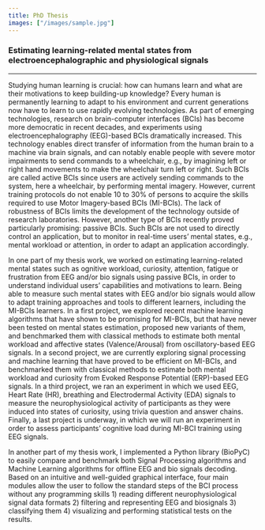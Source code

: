 ```yaml
---
title: PhD Thesis
images: ["/images/sample.jpg"]
---
```


### Estimating learning-related mental states from electroencephalographic and physiological signals

---

Studying human learning is crucial: how can humans learn and what are their motivations to keep building-up knowledge? Every human is permanently learning to adapt to his environment and current generations now have to learn to use rapidly evolving technologies. As part of emerging technologies, research on brain-computer interfaces (BCIs) has become more democratic in recent decades, and experiments using electroencephalography (EEG)-based BCIs dramatically increased. This technology enables direct transfer of information from the human brain to a machine via brain signals, and can notably enable people with severe motor impairments to send commands to a wheelchair, e.g., by imagining left or right hand movements to make the wheelchair turn left or right. Such BCIs are called active BCIs since users are actively sending commands to the system, here a wheelchair, by performing mental imagery. However, current training protocols do not enable 10 to 30% of persons to acquire the skills required to use Motor Imagery-based BCIs (MI-BCIs). The lack of robustness of BCIs limits the development of the technology outside of research laboratories. However, another type of BCIs recently proved particularly promising: passive BCIs. Such BCIs are not used to directly control an application, but to monitor in real-time users’ mental states, e.g., mental workload or attention, in order to adapt an application accordingly.

In one part of my thesis work, we worked on estimating learning-related mental states such as ognitive workload, curiosity, attention, fatigue or frustration from EEG and/or bio signals using passive BCIs, in order to understand individual users’ capabilities and motivations to learn. Being able to measure such mental states with EEG and/or bio signals would allow to adapt training approaches and tools to different learners, including the MI-BCIs learners. In a first project, we explored recent machine learning algorithms that have shown to be promising for MI-BCIs, but that have never been tested on mental states estimation, proposed new variants of them, and benchmarked them with classical methods to estimate both mental workload and affective states (Valence/Arousal) from oscillatory-based EEG signals. In a second project, we are currently exploring signal processing and machine learning that have proved to be efficient on MI-BCIs, and benchmarked them with classical methods to estimate both mental workload and curiosity from Evoked Response Potential (ERP)-based EEG signals. In a third project, we ran an experiment in which we used EEG, Heart Rate (HR), breathing and Electrodermal Activity (EDA) signals to measure the neurophysiological activity of participants as they were induced into states of curiosity, using trivia question and answer chains. Finally, a last project is underway, in which we will run an experiment in order to assess participants’ cognitive load during MI-BCI training using EEG signals. 

In another part of my thesis work, I implemented a Python library (BioPyC) to easily compare and benchmark both Signal Processing algorithms and Machine Learning algorithms for offline EEG and bio signals decoding. Based on an intuitive and well-guided graphical interface, four main modules allow the user to follow the standard steps of the BCI process without any programming skills 1) reading different neurophysiological signal data formats 2) filtering and representing EEG and biosignals 3) classifying them 4) visualizing and performing statistical tests on the results.